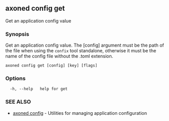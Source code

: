 ## axoned config get

Get an application config value

### Synopsis

Get an application config value. The [config] argument must be the path of the file when using the `confix` tool standalone, otherwise it must be the name of the config file without the .toml extension.

```
axoned config get [config] [key] [flags]
```

### Options

```
  -h, --help   help for get
```

### SEE ALSO

* [axoned config](axoned_config.md)	 - Utilities for managing application configuration
